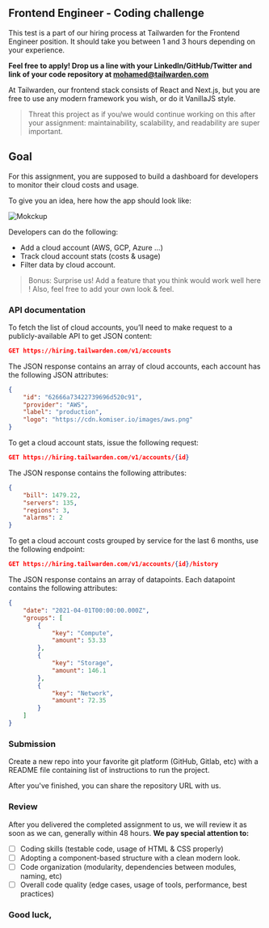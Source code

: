 ## Frontend Engineer - Coding challenge

This test is a part of our hiring process at Tailwarden for the Frontend Engineer position. It should take you between 1 and 3 hours depending on your experience.

**Feel free to apply! Drop us a line with your LinkedIn/GitHub/Twitter and link of your code repository at [mohamed@tailwarden.com](mailto:mohamed@tailwarden.com)**

At Tailwarden, our frontend stack consists of React and Next.js, but you are free to use any modern framework you wish, or do it VanillaJS style. 

> Threat this project as if you/we would continue working on this after your assignment: maintainability, scalability, and readability are super important.

## Goal

For this assignment, you are supposed to build a dashboard for developers to monitor their cloud costs and usage.

To give you an idea, here how the app should look like:

![Mokckup](mockup.png)

Developers can do the following:

- Add a cloud account (AWS, GCP, Azure ...)
- Track cloud account stats (costs & usage)
- Filter data by cloud account.

>  Bonus: Surprise us! Add a feature that you think would work well here ! Also, feel free to add your own look & feel.

### API documentation

To fetch the list of cloud accounts, you’ll need to make request to a publicly-available API to get JSON content:

```json
GET https://hiring.tailwarden.com/v1/accounts
```

The JSON response contains an array of cloud accounts, each account has the following JSON attributes:

```json
{
    "id": "62666a73422739696d520c91",
    "provider": "AWS",
    "label": "production",
    "logo": "https://cdn.komiser.io/images/aws.png"
}
```

To get a cloud account stats, issue the following request:

```json
GET https://hiring.tailwarden.com/v1/accounts/{id}
```

The JSON response contains the following attributes:

```json
{
    "bill": 1479.22,
    "servers": 135,
    "regions": 3,
    "alarms": 2
}
```

To get a cloud account costs grouped by service for the last 6 months, use the following endpoint:

```json
GET https://hiring.tailwarden.com/v1/accounts/{id}/history
```

The JSON response contains an array of datapoints. Each datapoint contains the following attributes:

```json
{
    "date": "2021-04-01T00:00:00.000Z",
    "groups": [
        {
            "key": "Compute",
            "amount": 53.33
        },
        {
            "key": "Storage",
            "amount": 146.1
        },
        {
            "key": "Network",
            "amount": 72.35
        }
    ]
}
```

### Submission

Create a new repo into your favorite git platform (GitHub, Gitlab, etc) with a README file containing list of instructions to run the project.

After you've finished, you can share the repository URL with us.

### Review

After you delivered the completed assignment to us, we will review it as soon as we can, generally within 48 hours. **We pay special attention to:**

- [ ] Coding skills (testable code, usage of HTML & CSS properly)
- [ ] Adopting a component-based structure with a clean modern look.
- [ ] Code organization (modularity, dependencies between modules, naming, etc)
- [ ] Overall code quality (edge cases, usage of tools, performance, best practices)

### Good luck,
